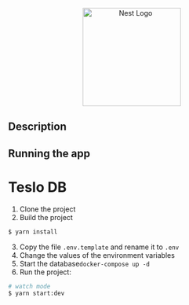 <p align="center">
  <a href="http://nestjs.com/" target="blank"><img src="https://nestjs.com/img/logo-small.svg" width="200" alt="Nest Logo" /></a>
</p>


## Description

## Running the app

# Teslo DB
1. Clone the project
2. Build the project
```bash
$ yarn install
```
3. Copy the file ```.env.template``` and rename it to ```.env```
4. Change the values of the environment variables
5. Start the database```docker-compose up -d```
6. Run the project:
```bash
# watch mode
$ yarn start:dev
```